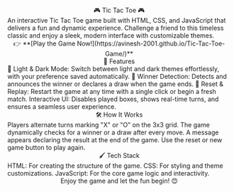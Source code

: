 <div align="center">🎮 Tic Tac Toe 🎮</div>
An interactive Tic Tac Toe game built with HTML, CSS, and JavaScript that delivers a fun and dynamic experience. Challenge a friend to this timeless classic and enjoy a sleek, modern interface with customizable themes.

<div align="center">👉 **[Play the Game Now!](https://avinesh-2001.github.io/Tic-Tac-Toe-Game/)**</div>
<div align="center">🚀 Features</div>
🎨 Light & Dark Mode: Switch between light and dark themes effortlessly, with your preference saved automatically.
🥇 Winner Detection: Detects and announces the winner or declares a draw when the game ends.
🔄 Reset & Replay: Restart the game at any time with a single click or begin a fresh match.
Interactive UI: Disables played boxes, shows real-time turns, and ensures a seamless user experience.
<div align="center">🛠️ How It Works</div>
Players alternate turns marking "X" or "O" on the 3x3 grid.
The game dynamically checks for a winner or a draw after every move.
A message appears declaring the result at the end of the game.
Use the reset or new game button to play again.
<div align="center">🖌️ Tech Stack</div>
HTML: For creating the structure of the game.
CSS: For styling and theme customizations.
JavaScript: For the core game logic and interactivity.
<div align="center">Enjoy the game and let the fun begin! 😊</div>
